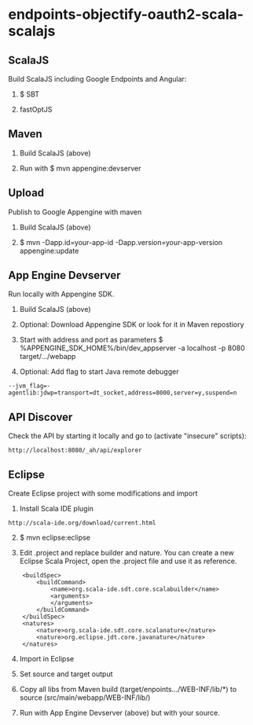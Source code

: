 # endpoints-objectify-oauth2-scala-scalajs

ScalaJS
-------

Build ScalaJS including Google Endpoints and Angular:

1) $ SBT

2) fastOptJS

Maven
-----

1) Build ScalaJS (above)

2) Run with $ mvn appengine:devserver

Upload
------

Publish to Google Appengine with maven

1) Build ScalaJS (above)

2) $ mvn -Dapp.id=your-app-id -Dapp.version=your-app-version appengine:update

App Engine Devserver
--------------------

Run locally with Appengine SDK.

1) Build ScalaJS (above)

2) Optional: Download Appengine SDK or look for it in Maven repostiory

3) Start with address and port as parameters $ %APPENGINE_SDK_HOME%/bin/dev_appserver -a localhost -p 8080 target/.../webapp

4) Optional: Add flag to start Java remote debugger

```
--jvm_flag=-agentlib:jdwp=transport=dt_socket,address=8000,server=y,suspend=n
```

API Discover
------------

Check the API by starting it locally and go to (activate "insecure" scripts):

```
http://localhost:8080/_ah/api/explorer
``` 

Eclipse
-------

Create Eclipse project with some modifications and import

1) Install Scala IDE plugin

```
http://scala-ide.org/download/current.html
```

2) $ mvn eclipse:eclipse

3) Edit .project and replace builder and nature. You can create a new Eclipse Scala Project, open the .project file and use it as reference.

```
	<buildSpec>
		<buildCommand>
			<name>org.scala-ide.sdt.core.scalabuilder</name>
			<arguments>
			</arguments>
		</buildCommand>
	</buildSpec>
	<natures>
		<nature>org.scala-ide.sdt.core.scalanature</nature>
		<nature>org.eclipse.jdt.core.javanature</nature>
	</natures>
```
4) Import in Eclipse

5) Set source and target output

6) Copy all libs from Maven build (target/enpoints.../WEB-INF/lib/*) to source (src/main/webapp/WEB-INF/lib/)

7) Run with App Engine Devserver (above) but with your source.
